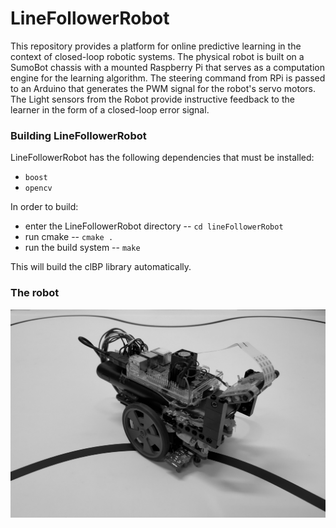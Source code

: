 # LineFollowerRobot
This repository provides a platform for online predictive learning in the context of closed-loop robotic systems. The physical robot is built on a SumoBot chassis with a mounted Raspberry Pi that serves as a computation engine for the learning algorithm. The steering command from RPi is passed to an Arduino that generates the PWM signal for the robot's servo motors. The Light sensors from the Robot provide instructive feedback to the learner in the form of a closed-loop error signal.

### Building LineFollowerRobot
LineFollowerRobot has the following dependencies that must be installed:
- ``boost``
- ``opencv``

In order to build:
- enter the LineFollowerRobot directory -- ``cd lineFollowerRobot``
- run cmake -- ``cmake .``
- run the build system -- ``make``

This will build the clBP library automatically.

### The robot

![](robot.jpg)
